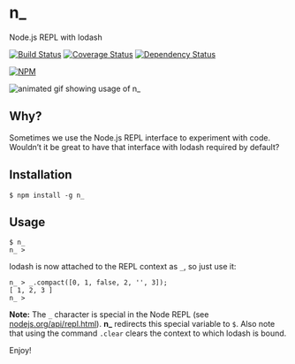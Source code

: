 # n_

Node.js REPL with lodash

[![Build Status](https://api.travis-ci.org/borisdiakur/n_.svg?branch=master)](https://travis-ci.org/borisdiakur/n_)
[![Coverage Status](https://coveralls.io/repos/borisdiakur/n_/badge.svg?branch=master)](https://coveralls.io/r/borisdiakur/n_?branch=master)
[![Dependency Status](https://gemnasium.com/borisdiakur/n_.svg)](https://gemnasium.com/borisdiakur/n_)

[![NPM](https://nodei.co/npm/n_.png?downloads=true)](https://nodei.co/npm/n_/)

![animated gif showing usage of n_](https://cloud.githubusercontent.com/assets/527049/6358450/ddcb3144-bc6b-11e4-81bd-a3661407f87a.gif)

## Why?
Sometimes we use the Node.js REPL interface to experiment with code.
Wouldn’t it be great to have that interface with lodash required by default?

## Installation

```shell
$ npm install -g n_
```

## Usage

```shell
$ n_
n_ >
```

lodash is now attached to the REPL context as `_`, so just use it:

```shell
n_ > _.compact([0, 1, false, 2, '', 3]);
[ 1, 2, 3 ]
n_ >
```

__Note:__ The `_` character is special in the Node REPL (see [nodejs.org/api/repl.html](http://nodejs.org/api/repl.html#repl_repl_features)).
**n_** redirects this special variable to `$`. Also note that using the command `.clear` clears the context to which lodash is bound.

Enjoy!
